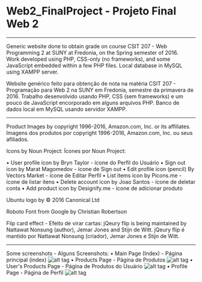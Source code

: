 # Web2_FinalProject - Projeto Final Web 2
____________________________________________________________________________________________________________________________
Generic website done to obtain grade on course CSIT 207 - Web Programming 2 at SUNY at Fredonia, on the Spring semester of 2016.<br />
Work developed using PHP, CSS-only (no frameworks), and some JavaScript embedded within a few PHP files. 
Local database in MySQL using XAMPP server.

Website genérico feito para obtenção de nota na matéria CSIT 207 - Programação para Web 2 na SUNY em Fredonia, semestre da primavera de 2016.
Trabalho desenvolvido usando PHP, CSS (sem frameworks) e um pouco de JavaScript encorporado em alguns arquivos PHP. 
Banco de dados local em MySQL usando servidor XAMPP.

____________________________________________________________________________________________________________________________
Product Images by copyright 1996-2016, Amazon.com, Inc. or its affiliates.
Imagens dos produtos por copyright 1996-2016, Amazon.com, Inc. ou seus afiliados.

Icons by Noun Project:
Ícones por Noun Project:

• User profile icon by Bryn Taylor - ícone do Perfil do Usuário
• Sign out icon by Marat Magomedov - ícone de Sign out
• Edit profile icon (pencil) By Vectors Market - ícone de Editar Perfil
• List items icon by Picons.me - ícone de listar itens
• Delete account icon by Joao Santos - ícone de deletar conta
• Add product icon by Designify.me - ícone de adicionar produto

Ubuntu logo by © 2016 Canonical Ltd

Roboto Font from Google by Christian Robertson

Flip card effect - Efeito de virar cartas: 
jQeury flip is being maintained by Nattawat Nonsung (author), Jemar Jones and Stijn de Witt.
jQeury flip é mantido por Nattawat Nonsung (criador), Jemar Jones e Stijn de Witt.
_______________________________________________________________________________________________________________________________

Some screenshots - Alguns Screenshots:
• Main Page (Index) - Página principal (index)
![alt tag](https://github.com/kaeuchoa/Web2_FinalProject/blob/master/images/index.png)
• Products Page - Página de Produtos
![alt tag](https://github.com/kaeuchoa/Web2_FinalProject/blob/master/images/Products%20Page.png)
• User's Products Page - Página de Produtos do Usuário
![alt tag](https://github.com/kaeuchoa/Web2_FinalProject/blob/master/images/User's%20Products%20Page%204.png)
• Profile Page - Página de Perfil
![alt tag](https://github.com/kaeuchoa/Web2_FinalProject/blob/master/images/Profile%20Page.png)



